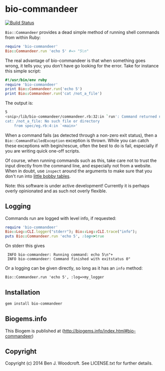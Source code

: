 # bio-commandeer

[![Build Status](https://secure.travis-ci.org/wwood/bioruby-commandeer.png)](http://travis-ci.org/wwood/bioruby-commandeer)

`Bio::Commandeer` provides a dead simple method of running shell commands from within Ruby:

```ruby
require 'bio-commandeer'
Bio::Commandeer.run 'echo 5' #=> "5\n"
```
The real advantage of bio-commandeer is that when something goes wrong, it tells you; you don't have go looking for the error. Take for instance this simple script:
```ruby
#!/usr/bin/env ruby
require 'bio-commandeer'
print Bio::Commandeer.run('echo 5')
print Bio::Commandeer.run('cat /not_a_file')
```
The output is:
```sh
5
<snip>/lib/bio-commandeer/commandeer.rb:32:in `run': Command returned non-zero exit status (1), likely indicating failure. Command run was cat /not_a_file and the STDERR was: (Bio::CommandFailedException)
cat: /not_a_file: No such file or directory
	from spec/eg.rb:4:in `<main>'
```
When a command fails (as detected through a non-zero exit status), then a `Bio::CommandFailedException` exception is thrown. While you can catch these exceptions with begin/rescue, often the best to do is fail, especially if you are writing quick one-off scripts.

Of course, when running commands such as this, take care not to trust the input directly from the command line, and especially not from a website. When in doubt, use `inspect` around the arguments to make sure that you don't run into [little bobby tables](http://xkcd.com/327).

Note: this software is under active development! Currently it is perhaps overly opinionated and as such not overly flexible.

## Logging
Commands run are logged with level info, if requested:
```ruby
require 'bio-commandeer'
Bio::Log::CLI.logger("stderr"); Bio::Log::CLI.trace("info");
puts Bio::Commandeer.run 'echo 5', :log=>true
```
On stderr this gives
```
 INFO bio-commandeer: Running command: echo 5\n"+
 INFO bio-commandeer: Command finished with exitstatus 0"
```
Or a logging can be given directly, so long as it has an `info` method:
```
Bio::Commandeer.run 'echo 5', :log=>my_logger
```


## Installation

```sh
gem install bio-commandeer
```

## Biogems.info

This Biogem is published at (http://biogems.info/index.html#bio-commandeer)

## Copyright

Copyright (c) 2014 Ben J. Woodcroft. See LICENSE.txt for further details.

